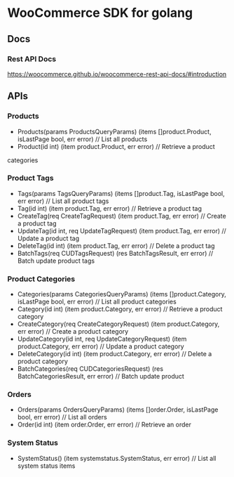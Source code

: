 WooCommerce SDK for golang
==========================

## Docs

### Rest API Docs

https://woocommerce.github.io/woocommerce-rest-api-docs/#introduction

## APIs

### Products

- Products(params ProductsQueryParams) (items []product.Product, isLastPage bool, err error)      // List all products
- Product(id int) (item product.Product, err error)                                               // Retrieve a product

categories

### Product Tags

- Tags(params TagsQueryParams) (items []product.Tag, isLastPage bool, err error)                  // List all product tags
- Tag(id int) (item product.Tag, err error)                                                       // Retrieve a product tag
- CreateTag(req CreateTagRequest) (item product.Tag, err error)                                   // Create a product tag
- UpdateTag(id int, req UpdateTagRequest) (item product.Tag, err error)                           // Update a product tag
- DeleteTag(id int) (item product.Tag, err error)                                                 // Delete a product tag
- BatchTags(req CUDTagsRequest) (res BatchTagsResult, err error)                                  // Batch update product tags

### Product Categories

- Categories(params CategoriesQueryParams) (items []product.Category, isLastPage bool, err error) // List all product categories
- Category(id int) (item product.Category, err error)                                             // Retrieve a product category
- CreateCategory(req CreateCategoryRequest) (item product.Category, err error)                    // Create a product category
- UpdateCategory(id int, req UpdateCategoryRequest) (item product.Category, err error)            // Update a product category
- DeleteCategory(id int) (item product.Category, err error)                                       // Delete a product category
- BatchCategories(req CUDCategoriesRequest) (res BatchCategoriesResult, err error)                // Batch update product

### Orders

- Orders(params OrdersQueryParams) (items []order.Order, isLastPage bool, err error) // List all orders
- Order(id int) (item order.Order, err error)                                        // Retrieve an order

### System Status

- SystemStatus() (item systemstatus.SystemStatus, err error) // List all system status items